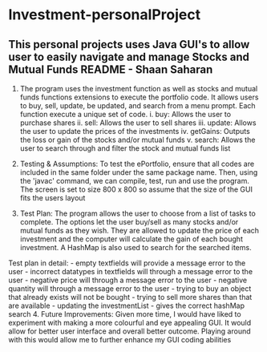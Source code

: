 # Investment-personalProject
This personal projects uses Java GUI's to allow user to easily navigate and manage Stocks and Mutual Funds
README - Shaan Saharan
-----------------------------------------------------------------------------------------------------

1. The program uses the investment function as well as stocks and mutual funds functions extensions to execute the portfolio code.
It allows users to buy, sell, update, be updated, and search from a menu prompt. Each function
execute a unique
set of code.
    i. buy: Allows the user to purchase shares
    ii. sell: Allows the user to sell shares
    iii. update: Allows the user to update the prices of the investments
    iv. getGains: Outputs the loss or gain of the stocks and/or mutual funds
    v. search: Allows the user to search through and filter the stock and mutual funds list

2. Testing & Assumptions: To test the ePortfolio, ensure that all codes are included in the same folder under the same package name.
Then, using the 'javac' command, we can compile, test, run and use the program. The screen is set to size 800 x 800 so assume that the
size of the GUI fits the users layout

3. Test Plan: The program allows the user to choose from a list of tasks to complete. The options let the user buy/sell as many stocks 
and/or mutual funds as they wish. They are allowed to update the price of each investment and the computer will calculate the gain of 
each bought investment. A HashMap is also used to search for the searched items.

Test plan in detail:
    - empty textfields will provide a message error to the user
    - incorrect datatypes in textfields will through a message error to the user
    - negative price will through a message error to the user 
    - negative quantity will through a message error to the user
    - trying to buy an object that already exists will not be bought
    - trying to sell more shares than that are available
    - updating the investmentList
    - gives the correct hashMap search
4. Future Improvements: Given more time, I would have liked to experiment with making a more colourful and eye appealing GUI. It would
allow for better user interface and overall better outcome. Playing around with this would allow me to further enhance my GUI coding
abilities
